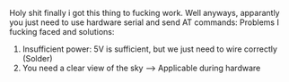 Holy shit finally i got this thing to fucking work. Well anyways, apparantly you just need to use hardware serial and send AT commands:
Problems I fucking faced and solutions:
1. Insufficient power: 5V is sufficient, but we just need to wire correctly (Solder)
2. You need a clear view of the sky --> Applicable during hardware  
